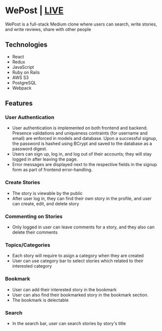 # WePost | [LIVE](http://openspot-aa.herokuapp.com/)

WePost is a full-stack Medium clone where users can search, write stories, and write reviews, share with other people


## Technologies
- React
- Redux
- JavaScript
- Ruby on Rails
- AWS S3
- PostgreSQL
- Webpack

## Features

### User Authentication
- User authentication is implemented on both frontend and backend. Presence validations and uniqueness contraints (for username and email) are enforced in models and database. Upon a successful signup, the password is hashed using BCrypt and saved to the database as a password digest.
- Users can sign up, log in, and log out of their accounts; they will stay logged in after leaving the page.
- Error messages are displayed next to the respective fields in the signup form as part of frontend error-handling.


### Create Stories
- The story is viewable by the public
- After user log in, they can find their own story in the profile, and user can create, edit, and delete story


### Commenting on Stories
- Only logged in user can leave comments for a story, and they also can delete their comments


### Topics/Categories
- Each story will require to asign a category when they are created
- User can use category bar to select stories which related to their interested category


### Bookmark
- User can add their interested story in the bookmark
- User can also find their bookmarked story in the bookmark section.
- The bookmark is delectable 


### Search
- In the search bar, user can search stories by story's title
